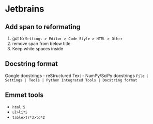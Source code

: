 # Jetbrains

## Add span to reformating

1. got to `Settings > Editor > Code Style > HTML > Other`
2. remove span from below title
3. Keep white spaces inside

## Docstring format

Google docstrings - reStructured Text - NumPy/SciPy docstrings
`File | Settings | Tools | Python Integrated Tools | Docstring format`

## Emmet tools

- `html:5`
- `ul>li*5`
- `table>tr*3>td*2`

